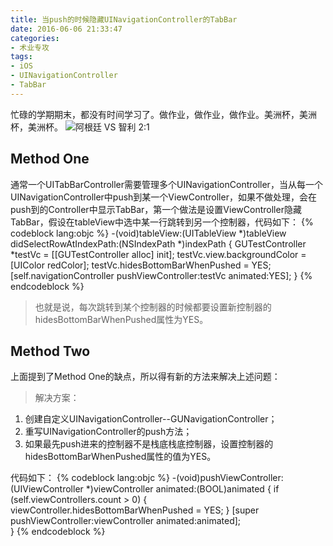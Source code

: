 ```yaml
---
title: 当push的时候隐藏UINavigationController的TabBar
date: 2016-06-06 21:33:47
categories:
- 术业专攻
tags:
- iOS
- UINavigationController
- TabBar
---
```

忙碌的学期期末，都没有时间学习了。做作业，做作业，做作业。美洲杯，美洲杯，美洲杯。
![阿根廷 VS 智利 2:1](http://ww3.sinaimg.cn/large/0060lm7Tgw1f4mj0jkh13j31ay0g8ahe.jpg)
<!-- more -->

## Method One
通常一个UITabBarController需要管理多个UINavigationController，当从每一个UINavigationController中push到某一个ViewController，如果不做处理，会在push到的Controller中显示TabBar，第一个做法是设置ViewController隐藏TabBar，假设在tableView中选中某一行跳转到另一个控制器，代码如下：
{% codeblock lang:objc %}
-(void)tableView:(UITableView *)tableView didSelectRowAtIndexPath:(NSIndexPath *)indexPath
{
    GUTestController *testVc = [[GUTestController alloc] init];
    testVc.view.backgroundColor = [UIColor redColor];
    testVc.hidesBottomBarWhenPushed = YES;
    [self.navigationController pushViewController:testVc animated:YES];
}
{% endcodeblock %}

>也就是说，每次跳转到某个控制器的时候都要设置新控制器的hidesBottomBarWhenPushed属性为YES。

## Method Two
上面提到了Method One的缺点，所以得有新的方法来解决上述问题：
>解决方案：
1. 创建自定义UINavigationController--GUNavigationController；
2. 重写UINavigationController的push方法；
3. 如果最先push进来的控制器不是栈底栈底控制器，设置控制器的hidesBottomBarWhenPushed属性的值为YES。

代码如下：
{% codeblock lang:objc %}
-(void)pushViewController:(UIViewController *)viewController animated:(BOOL)animated
{
    if (self.viewControllers.count > 0) {
        viewController.hidesBottomBarWhenPushed = YES;
    }
    [super pushViewController:viewController animated:animated];  
}
{% endcodeblock %}